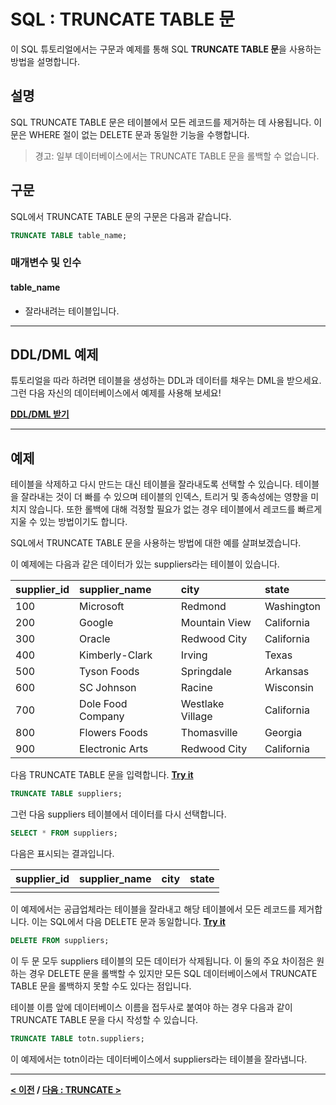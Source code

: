 # SQL : TRUNCATE TABLE 문

이 SQL 튜토리얼에서는 구문과 예제를 통해 SQL **TRUNCATE TABLE 문**을 사용하는 방법을 설명합니다.

## 설명
SQL TRUNCATE TABLE 문은 테이블에서 모든 레코드를 제거하는 데 사용됩니다. 이 문은 WHERE 절이 없는 DELETE 문과 동일한 기능을 수행합니다.

>경고: 일부 데이터베이스에서는 TRUNCATE TABLE 문을 롤백할 수 없습니다.

## 구문
SQL에서 TRUNCATE TABLE 문의 구문은 다음과 같습니다.
```SQL
TRUNCATE TABLE table_name;
```
### 매개변수 및 인수
#### table_name
- 잘라내려는 테이블입니다.

---
## DDL/DML 예제
튜토리얼을 따라 하려면 테이블을 생성하는 DDL과 데이터를 채우는 DML을 받으세요. 그런 다음 자신의 데이터베이스에서 예제를 사용해 보세요!

**[DDL/DML 받기](https://www.techonthenet.com/sql/truncate_ddl.php)**

---
## 예제
테이블을 삭제하고 다시 만드는 대신 테이블을 잘라내도록 선택할 수 있습니다. 테이블을 잘라내는 것이 더 빠를 수 있으며 테이블의 인덱스, 트리거 및 종속성에는 영향을 미치지 않습니다. 또한 롤백에 대해 걱정할 필요가 없는 경우 테이블에서 레코드를 빠르게 지울 수 있는 방법이기도 합니다.

SQL에서 TRUNCATE TABLE 문을 사용하는 방법에 대한 예를 살펴보겠습니다.

이 예제에는 다음과 같은 데이터가 있는 suppliers라는 테이블이 있습니다.

| supplier_id | supplier_name     | city             | state      |
| :---------- | :---------------- | :--------------- | :--------- |
| 100         | Microsoft         | Redmond          | Washington |
| 200         | Google            | Mountain View    | California |
| 300         | Oracle            | Redwood City     | California |
| 400         | Kimberly-Clark    | Irving           | Texas      |
| 500         | Tyson Foods       | Springdale       | Arkansas   |
| 600         | SC Johnson        | Racine           | Wisconsin  |
| 700         | Dole Food Company | Westlake Village | California |
| 800         | Flowers Foods     | Thomasville      | Georgia    |
| 900         | Electronic Arts   | Redwood City     | California |

다음 TRUNCATE TABLE 문을 입력합니다. **[Try it](https://www.techonthenet.com/sql/truncate_try_sql.php)**
```SQL
TRUNCATE TABLE suppliers;
```
그런 다음 suppliers 테이블에서 데이터를 다시 선택합니다.
```SQL
SELECT * FROM suppliers;
```
다음은 표시되는 결과입니다.

| supplier_id | supplier_name | city | state |
| :---------- | :------------ | :--- | :---- |
|             |               |      |       |

이 예제에서는 공급업체라는 테이블을 잘라내고 해당 테이블에서 모든 레코드를 제거합니다. 이는 SQL에서 다음 DELETE 문과 동일합니다. **[Try it](https://www.techonthenet.com/sql/truncate_try_sql.php)**
```SQL
DELETE FROM suppliers;
```
이 두 문 모두 suppliers 테이블의 모든 데이터가 삭제됩니다. 이 둘의 주요 차이점은 원하는 경우 DELETE 문을 롤백할 수 있지만 모든 SQL 데이터베이스에서 TRUNCATE TABLE 문을 롤백하지 못할 수도 있다는 점입니다.

테이블 이름 앞에 데이터베이스 이름을 접두사로 붙여야 하는 경우 다음과 같이 TRUNCATE TABLE 문을 다시 작성할 수 있습니다.

```SQL
TRUNCATE TABLE totn.suppliers;
```

이 예제에서는 totn이라는 데이터베이스에서 suppliers라는 테이블을 잘라냅니다.

---
**[< 이전](DELETE.md) / [다음 : TRUNCATE >](EXISTS.md)**